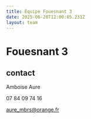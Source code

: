 ```yaml
---
title: Équipe Fouesnant 3
date: 2025-06-20T12:00:05.231Z
layout: team
---
```


# Fouesnant 3



## contact 

 Amboise Aure

07 84 09 74 16

aure_mbrs@orange.fr


